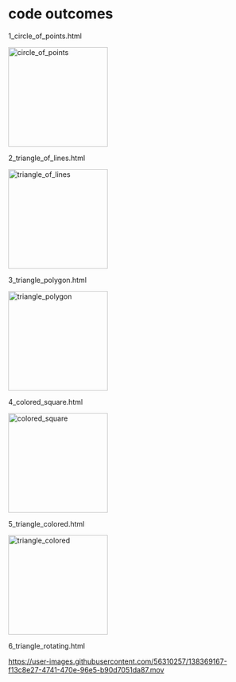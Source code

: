 # code outcomes

1_circle_of_points.html

<img width="200" alt="circle_of_points" src="https://user-images.githubusercontent.com/56310257/138369057-a088bf8d-abb0-4223-b67a-da3dd5de1c29.png">

2_triangle_of_lines.html

<img width="200" alt="triangle_of_lines" src="https://user-images.githubusercontent.com/56310257/138369066-86ee5157-466e-443b-8ba7-5e3c5f49b981.png">

3_triangle_polygon.html

<img width="200" alt="triangle_polygon" src="https://user-images.githubusercontent.com/56310257/138369084-155f684a-0f81-4d67-81bd-713c09c2692f.png">

4_colored_square.html

<img width="200" alt="colored_square" src="https://user-images.githubusercontent.com/56310257/138369098-1d6e486e-101e-4511-8b18-4056209945ed.png">

5_triangle_colored.html

<img width="200" alt="triangle_colored" src="https://user-images.githubusercontent.com/56310257/138369113-fcd057cc-7e90-42ed-b4c9-dce5df5efd7c.png">


6_triangle_rotating.html

https://user-images.githubusercontent.com/56310257/138369167-f13c8e27-4741-470e-96e5-b90d7051da87.mov

